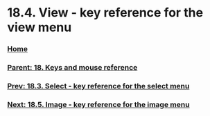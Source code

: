 # 18.4. View - key reference for the view menu

### [Home](./00-home.md)
### [Parent: 18. Keys and mouse reference](./18-00-keys-and-mouse-reference.md)
### [Prev: 18.3. Select - key reference for the select menu](./18-03-select-key-reference-for-the-select-menu.md)
### [Next: 18.5. Image - key reference for the image menu](./18-05-image-key-reference-for-the-image-menu.md)
